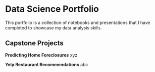 # Data Science Portfolio
This portfolio is a collection of notebooks and presentations that I have completed to showcase my data analysis skills.

## Capstone Projects
<b>Predicting Home Foreclosures</b>
xyz

<b>Yelp Restaurant Recommendations</b>
abc
